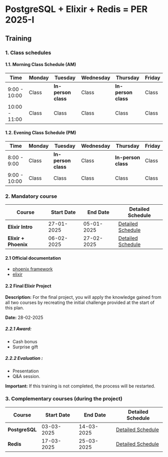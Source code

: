 # PostgreSQL + Elixir + Redis = PER 2025-I

## Training

### 1. Class schedules

#### 1.1. Morning Class Schedule (AM)

| **Time**     | **Monday**  | **Tuesday**           | **Wednesday** | **Thursday**          | **Friday**  |
|--------------|-------------|-----------------------|---------------|-----------------------|-------------|
| 9:00 - 10:00 | Class       | **In-person class**   | Class         | **In-person class**   | Class       |
| 10:00 - 11:00| Class       | Class                | Class         | Class                | Class       |

#### 1.2. Evening Class Schedule (PM)

| **Time**     | **Monday**  | **Tuesday**           | **Wednesday** | **Thursday**          | **Friday**  |
|--------------|-------------|-----------------------|---------------|-----------------------|-------------|
| 8:00 - 9:00  | Class       | **In-person class**   | Class         | **In-person class**   | Class       |
| 9:00 - 10:00 | Class       | Class                | Class         | Class                | Class       |


### 2. Mandatory course

| **Course**          | **Start Date**   | **End Date**     | **Detailed Schedule**              |
|----------------------|------------------|------------------|-------------------------------------|
| **Elixir Intro**     | 27-01-2025       | 05-01-2025       | [Detailed Schedule](01-elixir-intro.md) |
| **Elixir + Phoenix** | 06-02-2025  | 27-02-2025  | [Detailed Schedule](02-elixir-phoenix.md) |

#### 2.1 Official documentation

- [phoenix framework](https://hexdocs.pm/phoenix/)
- [elixir](https://elixir-lang.org/docs.html)

#### 2.2 Final Elixir Project

**Description:** For the final project, you will apply the knowledge gained from all two courses by recreating the initial challenge provided at the start of this plan.

**Date:** 28-02-2025


##### 2.2.1 Award:

- Cash bonus
- Surprise gift

##### 2.2.2 Evaluation :
- Presentation
- Q&A session.

**Important:** If this training is not completed, the process will be restarted.


### 3. Complementary courses (during the project)

| **Course**          | **Start Date**   | **End Date**     | **Detailed Schedule**              |
|----------------------|------------------|------------------|-------------------------------------|
| **PostgreSQL**       | 03-03-2025  | 14-03-2025  | [Detailed Schedule](03-postgresql.md)    |
| **Redis**            | 17-03-2025  | 25-03-2025  | [Detailed Schedule](04-redis.md)        |




